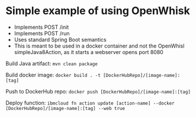 # Simple example of using OpenWhisk

* Implements POST /init
* Implements POST /run
* Uses standard Spring Boot semantics
* This is meant to be used in a docker container and not the OpenWhisl simpleJava8Action, as it starts a webserver opens port 8080

Build Java artifact:
`mvn clean package`

Build docker image: 
`docker build . -t [DockerHubRepo]/[image-name]:[tag]`

Push to DockerHub repo:
`docker push [DockerHubRepo]/[image-name]:[tag]`

Deploy function:
`ibmcloud fn action update [action-name] --docker [DockerHubRepo]/[image-name]:[tag] --web true`